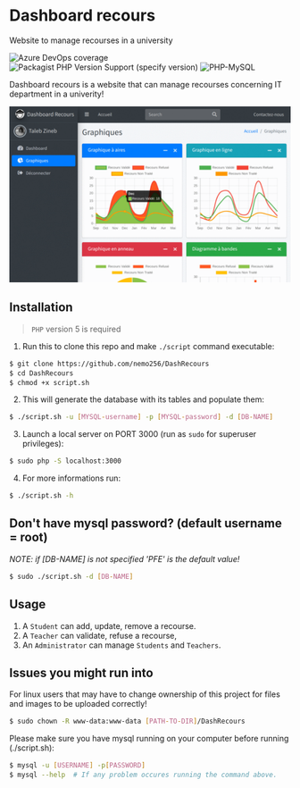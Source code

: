 # Dashboard recours

Website to manage recourses in a university

![Azure DevOps coverage](https://img.shields.io/azure-devops/coverage/swellaby/opensource/12)
![Packagist PHP Version Support (specify version)](https://img.shields.io/packagist/php-v/symfony/symfony/v2.1.4)
![PHP-MySQL](https://img.shields.io/badge/php--mysql-required-yellow)

Dashboard recours is a website that can manage recourses concerning IT department in a univerity!

![demo](./Plugins/demo.gif)

## Installation

> `PHP` version 5 is required
1. Run this to clone this repo and make `./script` command executable:
```bash
$ git clone https://github.com/nemo256/DashRecours
$ cd DashRecours
$ chmod +x script.sh
```
2. This will generate the database with its tables and populate them:
```bash
$ ./script.sh -u [MYSQL-username] -p [MYSQL-password] -d [DB-NAME]
```
3. Launch a local server on PORT 3000 (run as `sudo` for superuser privileges):
```bash
$ sudo php -S localhost:3000
```
4. For more informations run:
```bash
$ ./script.sh -h
```

## Don't have mysql password? (default username = root)

*_NOTE: if [DB-NAME] is not specified 'PFE' is the default value!_*
```bash
$ sudo ./script.sh -d [DB-NAME]
```

## Usage

1. A `Student` can add, update, remove a recourse.
2. A `Teacher` can validate, refuse a recourse,
3. An `Administrator` can manage `Students` and `Teachers`.

## Issues you might run into

For linux users that may have to change ownership of this project for files and images to be uploaded correctly!
```bash
$ sudo chown -R www-data:www-data [PATH-TO-DIR]/DashRecours
```

Please make sure you have mysql running on your computer before running (./script.sh):
```bash
$ mysql -u [USERNAME] -p[PASSWORD]
$ mysql --help  # If any problem occures running the command above.
```
